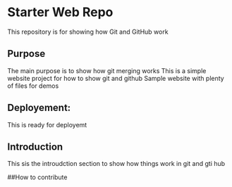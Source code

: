# Starter Web Repo

This repository is for showing how Git and GitHub work

## Purpose
The main purpose is to show how git merging works
This is a simple website project for how to show git and github
Sample website with plenty of files for demos
## Deployement:

This is ready for deployemt
## Introduction
This sis the introudction section to show how things work in git and gti hub

##How to contribute
